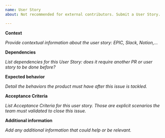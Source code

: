 ```yaml
---
name: User Story
about: Not recommended for external contributors. Submit a User Story.

---
```


**Context**

*Provide contextual information about the user story: EPIC, Slack, Notion,...*

**Dependencies**

*List dependencies for this User Story: does it require another PR or user story to be done before?*

**Expected behavior**

*Detail the behaviors the product must have after this issue is tackled.*

**Acceptance Criteria**

*List Acceptance Criteria for this user story. Those are explicit scenarios the team must validated to close this issue.*

**Additional information**

*Add any additional information that could help or be relevant.*
